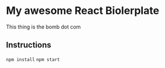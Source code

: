 # My awesome React Biolerplate
This thing is the bomb dot com

##  Instructions
  `npm install`
  `npm start`